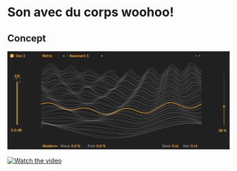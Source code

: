# Son avec du corps woohoo!

## Concept

![wavetable](Images/wavetable_ex_1.jpg)


[![Watch the video](https://img.youtube.com/vi/nTQUwghvy5Q/default.jpg)](https://youtu.be/nTQUwghvy5Q)
